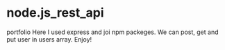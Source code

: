 # node.js_rest_api
portfolio
Here I used express and joi npm packeges. We can post, get and put user in users array. Enjoy!
